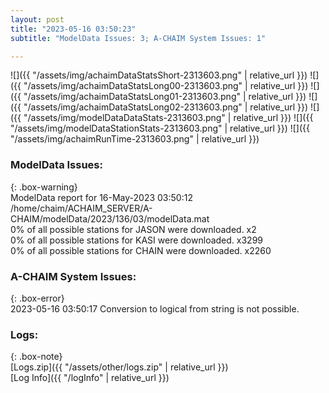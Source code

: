 ```yaml
---
layout: post
title: "2023-05-16 03:50:23"
subtitle: "ModelData Issues: 3; A-CHAIM System Issues: 1"

---
```


![]({{ "/assets/img/achaimDataStatsShort-2313603.png" | relative_url }})
![]({{ "/assets/img/achaimDataStatsLong00-2313603.png" | relative_url }})
![]({{ "/assets/img/achaimDataStatsLong01-2313603.png" | relative_url }})
![]({{ "/assets/img/achaimDataStatsLong02-2313603.png" | relative_url }})
![]({{ "/assets/img/modelDataDataStats-2313603.png" | relative_url }})
![]({{ "/assets/img/modelDataStationStats-2313603.png" | relative_url }})
![]({{ "/assets/img/achaimRunTime-2313603.png" | relative_url }})


### ModelData Issues:  
  
{: .box-warning}  
 ModelData report for 16-May-2023 03:50:12   
 /home/chaim/ACHAIM_SERVER/A-CHAIM/modelData/2023/136/03/modelData.mat   
 0% of all possible stations for JASON were downloaded. x2   
 0% of all possible stations for KASI were downloaded. x3299   
 0% of all possible stations for CHAIN were downloaded. x2260   
  
### A-CHAIM System Issues:  
  
{: .box-error}  
2023-05-16 03:50:17 Conversion to logical from string is not possible.  

### Logs:  
  
{: .box-note}  
[Logs.zip]({{ "/assets/other/logs.zip" | relative_url }})  
[Log Info]({{ "/logInfo" | relative_url }})  
